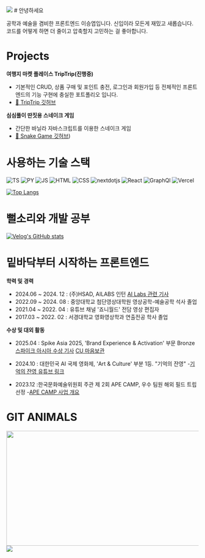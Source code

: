 <img src="https://capsule-render.vercel.app/api?type=waving&color=FFCC00&height=150&section=header" />
# 안녕하세요

공학과 예술을 겸비한 프론트엔드 이승엽입니다.
신입이라 모든게 재밌고 새롭습니다. 코드를 어떻게 하면 더 줄이고 압축할지 고민하는 걸 좋아합니다.

# Projects

**여행지 마켓 플레이스 TripTrip(진행중)**
- 기본적인 CRUD, 상품 구매 및 포인트 충전, 로그인과 회원가입 등 전체적인 프론트엔드의 기능 구현에 충실한 포트폴리오 입니다.
- [🚗 TripTrip 깃허브](https://github.com/BryanLee98/frontendDeveloping)

**심심풀이 딴짓용 스네이크 게임**
- 간단한 바닐라 자바스크립트를 이용한 스네이크 게임
- [🐍 Snake Game 깃허브](https://github.com/BryanLee98/Snake-Game))

# 사용하는 기술 스택
<img alt="TS" src="https://img.shields.io/badge/TypeScript-007ACC?style=for-the-badge&logo=typescript&logoColor=white"/> <img alt="PY" src="https://img.shields.io/badge/Python-3776AB?style=for-the-badge&logo=python&logoColor=white"/> <img alt="JS" src="https://img.shields.io/badge/JavaScript-F7DF1E?style=for-the-badge&logo=JavaScript&logoColor=white"/> <img alt="HTML" src="https://img.shields.io/badge/HTML5-E34F26?style=for-the-badge&logo=html5&logoColor=white"/> <img alt="CSS" src="https://img.shields.io/badge/CSS3-1572B6?style=for-the-badge&logo=css3&logoColor=white"/> <img alt="nextdotjs" src="https://img.shields.io/badge/next.js-000?logo=nextdotjs&logoColor=white"/> <img alt="React" src="https://img.shields.io/badge/React-20232A?style=for-the-badge&logo=react&logoColor=61DAFB"/> <img alt="GraphQl" src="https://img.shields.io/badge/GraphQL-E10098?style=flat-square&logo=GraphQL&logoColor=white"/> <img alt="Vercel" src="https://img.shields.io/badge/Vercel-000000?style=for-the-badge&logo=vercel&logoColor=white"/>

[![Top Langs](https://github-readme-stats.vercel.app/api/top-langs/?username=BryanLee98)](https://github.com/BryanLee98/github-readme-stats)

# 뻘소리와 개발 공부
[![Velog's GitHub stats](https://velog-readme-stats.vercel.app/api?name=bryan7845)](https://velog.io/@bryan7845/posts)


# 밑바닥부터 시작하는 프론트엔드

**학력 및 경력**

- 2024.06 ~ 2024. 12 : (주)HSAD, AILABS 인턴 [AI Labs 관련 기사](https://www.brandbrief.co.kr/news/articleView.html?idxno=7472)
- 2022.09 ~ 2024. 08 : 중앙대학교 첨단영상대학원 영상공학-예술공학 석사 졸업
- 2021.04 ~ 2022. 04 : 유튜브 채널 '죠니월드' 전담 영상 편집자
- 2017.03 ~ 2022. 02 : 서경대학교 영화영상학과 연출전공 학사 졸업

**수상 및 대외 활동**

- 2025.04 : Spike Asia 2025, 'Brand Experience & Activation' 부문 Bronze [스파이크 아시아 수상 기사](https://www.hsad.co.kr/kor/about/news/info/PST_202504280856540083) [CU 마음보관](https://www.youtube.com/watch?v=HVS4Yf_rpNo)

- 2024.10 : 대한민국 AI 국제 영화제, 'Art & Culture' 부분 1등. "기억의 잔영"
-[기억의 잔영 유튜브 링크](https://www.youtube.com/watch?v=PFChhel_Ov0&t=3s)

- 2023.12 :한국문화예술위원회 주관 제 2회 APE CAMP, 우수 팀원 해외 필드 트립 선정
-[APE CAMP 사업 개요](https://www.arko.or.kr/content/6034)

# GIT ANIMALS
<a href="https://www.gitanimals.org/en_US?utm_medium=image&utm_source=BryanLee98&utm_content=farm">
<img
  src="https://render.gitanimals.org/farms/BryanLee98"
  width="600"
  height="300"
/>
</a>

<img src="https://capsule-render.vercel.app/api?type=waving&color=FFCC00&height=150&section=footer" />
